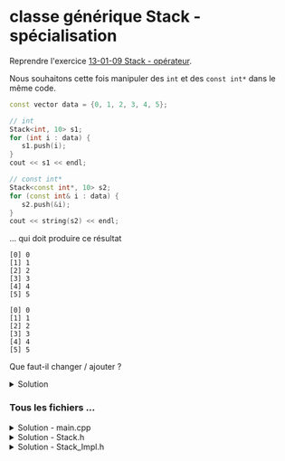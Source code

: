 # classe générique Stack -  spécialisation

Reprendre l'exercice [13-01-09 Stack - opérateur](13-01-09%20-%20Stack_G%20-%20operateur.md).

Nous souhaitons cette fois manipuler des `int` et des `const int*` dans le même code.

~~~cpp
const vector data = {0, 1, 2, 3, 4, 5};

// int
Stack<int, 10> s1;
for (int i : data) {
   s1.push(i);
}
cout << s1 << endl;

// const int*
Stack<const int*, 10> s2;
for (const int& i : data) {
   s2.push(&i);
}
cout << string(s2) << endl;
~~~

... qui doit produire ce résultat

~~~
[0] 0
[1] 1
[2] 2
[3] 3
[4] 4
[5] 5

[0] 0
[1] 1
[2] 2
[3] 3
[4] 4
[5] 5
~~~

Que faut-il changer / ajouter ?

<details>
<summary>Solution</summary>

⚠️ la spécialisation partielle d'une méthode d'une classe générique n'est pas possible en C++

Seul changement, **ajouter une spécialisation** de l'`operator std::string()` dans l'implémentation.<br>
Cette solution n'est pas satisfaisante dans la mesure où ce sera toujours pour `10` x `const int*`

~~~cpp
template <>
Stack<const int*, 10>::operator std::string() const {
   std::stringstream result;
   for (size_t i=0; i<this->size(); ++i)
      result << "[" << i << "] " << *this->data[i] << '\n';
   return result.str();
}
~~~

</details>

### Tous les fichiers ...

<details>
<summary>Solution - main.cpp</summary>

~~~cpp
#include <cstdlib>
#include <iostream>

#include "Stack.h"

using namespace std;

int main() {

   const vector data = {0, 1, 2, 3, 4, 5};

   // int
   Stack<int, 10> s1;
   for (int i : data) {
      s1.push(i);
   }
   cout << s1 << endl;

   // const int*
   Stack<const int*, 10> s2;
   for (const int& i : data) {
      s2.push(&i);
   }
   cout << string(s2) << endl;


   return EXIT_SUCCESS;
}
~~~

</details>

<details>
<summary>Solution - Stack.h</summary>

~~~cpp
#ifndef STACK_H
#define STACK_H

#include <array>
#include <string>

//---------------------------------------------------------
template <typename T, int n=100>
class Stack;

//---------------------------------------------------------
template <typename T, int n>
std::ostream& operator<< (std::ostream& os, const Stack<T, n>& s);

//---------------------------------------------------------
template <typename T, int n>
class Stack {

   friend std::ostream& operator<< <>(std::ostream& os, const Stack<T, n>& s);

public:
   Stack () = default;
   Stack (const Stack& s);
   bool   push(const T&  v);
   bool   pop();
   bool   top(T& v)  const;
   bool   full()     const;
   bool   empty()    const;
   size_t size()     const;

   bool operator== (const Stack<T, n>& other) const;
   explicit operator std::string() const;

private:
   size_t index  = 0;
   std::array<T, n> data;
};

#include "Stack_Impl.h"

#endif //STACK_H
~~~

</details>

<details>
<summary>Solution - Stack_Impl.h</summary>

~~~cpp
#ifndef STACK_IMPL_H
#define STACK_IMPL_H

#include <iostream>
#include <sstream>

//---------------------------------------------------------
// friends
//---------------------------------------------------------
template <typename T, int n>
std::ostream& operator<< (std::ostream& os, const Stack<T, n>& s) {
   return os << std::string(s);
}

//---------------------------------------------------------
// class Stack
//---------------------------------------------------------
template <typename T, int n>
Stack<T, n>::Stack (const Stack& s) {
   this->index = s.index;
   this->data  = s.data;
}

//---------------------------------------------------------
template <typename T, int n>
bool Stack<T, n>::push(const T& v) {
   if (this->full())
      return false;
   this->data[this->index] = v;
   ++this->index;
   return true;
}

//---------------------------------------------------------
template <typename T, int n>
bool Stack<T, n>::pop() {
   if (this->empty())
      return false;
   --this->index;
   return true;
}

//---------------------------------------------------------
template <typename T, int n>
bool Stack<T, n>::top(T& v) const {
   if (this->empty())
      return false;
   v = this->data[this->index - 1];
   return true;
}

//---------------------------------------------------------
template <typename T, int n>
bool Stack<T, n>::full() const {
   return this->index == this->data.size();
}

//---------------------------------------------------------
template <typename T, int n>
bool Stack<T, n>::empty() const {
   return this->index == 0;
}

//---------------------------------------------------------
template <typename T, int n>
size_t Stack<T, n>::size() const {
   return this->index;
}

//---------------------------------------------------------
template <typename T, int n>
bool Stack<T, n>::operator== (const Stack<T, n>& other) const {
   return std::equal(this->data.begin(), this->data.end(), other.data.begin());
}

//---------------------------------------------------------
template <typename T, int n>
Stack<T, n>::operator std::string() const {
   std::stringstream result;
   for (size_t i=0; i<this->size(); ++i)
      result << "[" << i << "] " << this->data[i] << '\n';
   return result.str();
}

//---------------------------------------------------------
template <>
Stack<const int*, 10>::operator std::string() const {
   std::stringstream result;
   for (size_t i=0; i<this->size(); ++i)
      result << "[" << i << "] " << *this->data[i] << '\n';
   return result.str();
}

#endif //STACK_IMPL_H
~~~

</details>

